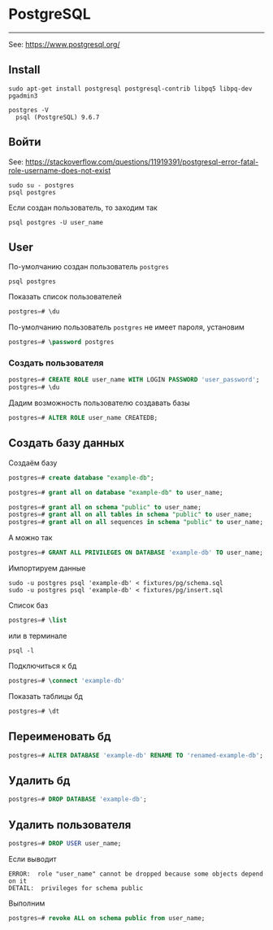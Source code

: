 # PostgreSQL

----

See: https://www.postgresql.org/

## Install
```shell
sudo apt-get install postgresql postgresql-contrib libpq5 libpq-dev pgadmin3
```

```shell
postgres -V
  psql (PostgreSQL) 9.6.7
```



## Войти
See: https://stackoverflow.com/questions/11919391/postgresql-error-fatal-role-username-does-not-exist
```shell
sudo su - postgres
psql postgres
```

Если создан пользователь, то заходим так
```shell
psql postgres -U user_name
```



## User
По-умолчанию создан пользователь `postgres`
```shell
psql postgres
```

Показать список пользователей
```sql
postgres=# \du
```

По-умолчанию пользователь `postgres` не имеет пароля, установим
```sql
postgres=# \password postgres
```

### Создать пользователя
```sql
postgres=# CREATE ROLE user_name WITH LOGIN PASSWORD 'user_password';
postgres=# \du
```

Дадим возможность пользователю создавать базы
```sql
postgres=# ALTER ROLE user_name CREATEDB;
```


## Создать базу данных
Создаём базу
```sql
postgres=# create database "example-db";

postgres=# grant all on database "example-db" to user_name;

postgres=# grant all on schema "public" to user_name;
postgres=# grant all on all tables in schema "public" to user_name;
postgres=# grant all on all sequences in schema "public" to user_name;
```

А можно так
```sql
postgres=# GRANT ALL PRIVILEGES ON DATABASE 'example-db' TO user_name;
```

Импортируем данные
```shell
sudo -u postgres psql 'example-db' < fixtures/pg/schema.sql
sudo -u postgres psql 'example-db' < fixtures/pg/insert.sql
```

Список баз
```sql
postgres=# \list
```
или в терминале
```shell
psql -l
```

Подключиться к бд
```sql
postgres=# \connect 'example-db'
```

Показать таблицы бд
```sql
postgres=# \dt
```


## Переименовать бд
```sql
postgres=# ALTER DATABASE 'example-db' RENAME TO 'renamed-example-db';
```


## Удалить бд
```sql
postgres=# DROP DATABASE 'example-db';
```


## Удалить пользователя
```sql
postgres=# DROP USER user_name;
```

Если выводит
```
ERROR:  role "user_name" cannot be dropped because some objects depend on it
DETAIL:  privileges for schema public
```

Выполним
```sql
postgres=# revoke ALL on schema public from user_name;
```

